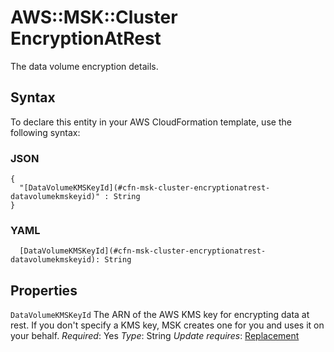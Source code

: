 # AWS::MSK::Cluster EncryptionAtRest<a name="aws-properties-msk-cluster-encryptionatrest"></a>

The data volume encryption details\.

## Syntax<a name="aws-properties-msk-cluster-encryptionatrest-syntax"></a>

To declare this entity in your AWS CloudFormation template, use the following syntax:

### JSON<a name="aws-properties-msk-cluster-encryptionatrest-syntax.json"></a>

```
{
  "[DataVolumeKMSKeyId](#cfn-msk-cluster-encryptionatrest-datavolumekmskeyid)" : String
}
```

### YAML<a name="aws-properties-msk-cluster-encryptionatrest-syntax.yaml"></a>

```
  [DataVolumeKMSKeyId](#cfn-msk-cluster-encryptionatrest-datavolumekmskeyid): String
```

## Properties<a name="aws-properties-msk-cluster-encryptionatrest-properties"></a>

`DataVolumeKMSKeyId`  <a name="cfn-msk-cluster-encryptionatrest-datavolumekmskeyid"></a>
The ARN of the AWS KMS key for encrypting data at rest\. If you don't specify a KMS key, MSK creates one for you and uses it on your behalf\.
*Required*: Yes
*Type*: String
*Update requires*: [Replacement](https://docs.aws.amazon.com/AWSCloudFormation/latest/UserGuide/using-cfn-updating-stacks-update-behaviors.html#update-replacement)
